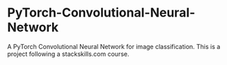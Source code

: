 # PyTorch-Convolutional-Neural-Network
A PyTorch Convolutional Neural Network for image classification. This is a project following a stackskills.com course.
